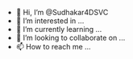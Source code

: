 - 👋 Hi, I’m @Sudhakar4DSVC
- 👀 I’m interested in ...
- 🌱 I’m currently learning ...
- 💞️ I’m looking to collaborate on ...
- 📫 How to reach me ...

<!---
Sudhakar4DSVC/Sudhakar4DSVC is a ✨ special ✨ repository because its `README.md` (this file) appears on your GitHub profile.
You can click the Preview link to take a look at your changes.
--->
